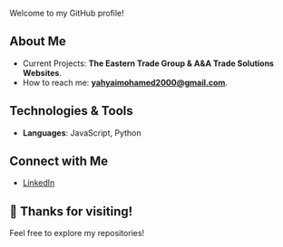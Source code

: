 Welcome to my GitHub profile!

## About Me
- Current Projects: **The Eastern Trade Group & A&A Trade Solutions Websites**.
- How to reach me: **yahyaimohamed2000@gmail.com**.

## Technologies & Tools
- **Languages**: JavaScript, Python

## Connect with Me
- [LinkedIn](https://www.linkedin.com/in/ym2000) 

## 🎉 Thanks for visiting!
Feel free to explore my repositories!
